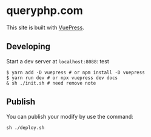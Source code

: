 # queryphp.com

This site is built with [VuePress](https://vuepress.vuejs.org). 

## Developing

Start a dev server at `localhost:8088`: test

```
$ yarn add -D vuepress # or npm install -D vuepress
$ yarn run dev # or npx vuepress dev docs
& sh ./init.sh # need remove note
```

## Publish

You can publish your modify by use the command:

```
sh ./deploy.sh
```
